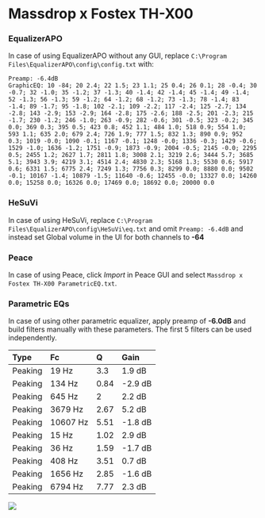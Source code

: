 # Massdrop x Fostex TH-X00

### EqualizerAPO
In case of using EqualizerAPO without any GUI, replace `C:\Program Files\EqualizerAPO\config\config.txt`
with:
```
Preamp: -6.4dB
GraphicEQ: 10 -84; 20 2.4; 22 1.5; 23 1.1; 25 0.4; 26 0.1; 28 -0.4; 30 -0.7; 32 -1.0; 35 -1.2; 37 -1.3; 40 -1.4; 42 -1.4; 45 -1.4; 49 -1.4; 52 -1.3; 56 -1.3; 59 -1.2; 64 -1.2; 68 -1.2; 73 -1.3; 78 -1.4; 83 -1.4; 89 -1.7; 95 -1.8; 102 -2.1; 109 -2.2; 117 -2.4; 125 -2.7; 134 -2.8; 143 -2.9; 153 -2.9; 164 -2.8; 175 -2.6; 188 -2.5; 201 -2.3; 215 -1.7; 230 -1.2; 246 -1.0; 263 -0.9; 282 -0.6; 301 -0.5; 323 -0.2; 345 0.0; 369 0.3; 395 0.5; 423 0.8; 452 1.1; 484 1.0; 518 0.9; 554 1.0; 593 1.1; 635 2.0; 679 2.4; 726 1.9; 777 1.5; 832 1.3; 890 0.9; 952 0.3; 1019 -0.0; 1090 -0.1; 1167 -0.1; 1248 -0.0; 1336 -0.3; 1429 -0.6; 1529 -1.0; 1636 -1.2; 1751 -0.9; 1873 -0.9; 2004 -0.5; 2145 -0.0; 2295 0.5; 2455 1.2; 2627 1.7; 2811 1.8; 3008 2.1; 3219 2.6; 3444 5.7; 3685 5.1; 3943 3.9; 4219 3.1; 4514 2.4; 4830 2.3; 5168 1.3; 5530 0.6; 5917 0.6; 6331 1.5; 6775 2.4; 7249 1.3; 7756 0.3; 8299 0.0; 8880 0.0; 9502 -0.1; 10167 -1.4; 10879 -1.5; 11640 -0.6; 12455 -0.0; 13327 0.0; 14260 0.0; 15258 0.0; 16326 0.0; 17469 0.0; 18692 0.0; 20000 0.0
```

### HeSuVi
In case of using HeSuVi, replace `C:\Program Files\EqualizerAPO\config\HeSuVi\eq.txt` and omit `Preamp:
-6.4dB` and instead set Global volume in the UI for both channels to **-64**

### Peace
In case of using Peace, click *Import* in Peace GUI and select `Massdrop x Fostex TH-X00 ParametricEQ.txt`.

### Parametric EQs
In case of using other parametric equalizer, apply preamp of **-6.0dB** and build filters manually with
these parameters. The first 5 filters can be used independently.

| Type    | Fc       |    Q | Gain    |
|:--------|:---------|:-----|:--------|
| Peaking | 19 Hz    | 3.3  | 1.9 dB  |
| Peaking | 134 Hz   | 0.84 | -2.9 dB |
| Peaking | 645 Hz   | 2    | 2.2 dB  |
| Peaking | 3679 Hz  | 2.67 | 5.2 dB  |
| Peaking | 10607 Hz | 5.51 | -1.8 dB |
| Peaking | 15 Hz    | 1.02 | 2.9 dB  |
| Peaking | 36 Hz    | 1.59 | -1.7 dB |
| Peaking | 408 Hz   | 3.51 | 0.7 dB  |
| Peaking | 1656 Hz  | 2.85 | -1.6 dB |
| Peaking | 6794 Hz  | 7.77 | 2.3 dB  |

![](https://raw.githubusercontent.com/jaakkopasanen/AutoEq/master/results/innerfidelity/sbaf-serious/Massdrop%20x%20Fostex%20TH-X00/Massdrop%20x%20Fostex%20TH-X00.png)